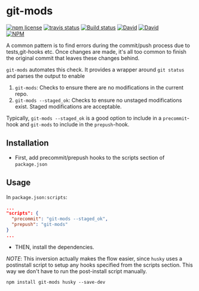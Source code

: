 # git-mods
<!-- badge -->
[![npm license](https://img.shields.io/npm/l/git-mods.svg)](https://www.npmjs.com/package/git-mods)
[![travis status](https://img.shields.io/travis/sramam/git-mods.svg)](https://travis-ci.org/sramam/git-mods)
[![Build status](https://ci.appveyor.com/api/projects/status/l734j8mjdy9px31q?svg=true)](https://ci.appveyor.com/project/sramam/git-mods)
[![David](https://david-dm.org/sramam/git-mods/status.svg)](https://david-dm.org/sramam/git-mods)
[![David](https://david-dm.org/sramam/git-mods/dev-status.svg)](https://david-dm.org/sramam/git-mods?type=dev)
<br/>
[![NPM](https://nodei.co/npm/git-mods.png?downloads=true&downloadRank=true&stars=true)](https://nodei.co/npm/git-mods/)
<!-- endbadge -->

A common pattern is to find errors during the commit/push process due to tests,git-hooks etc. Once changes are made, it's all too common to finish the original commit that leaves these changes behind.

`git-mods` automates this check. It provides a wrapper around `git status` and parses the output to enable

1. `git-mods`: Checks to ensure there are no modifications in the current repo.
2. `git-mods --staged_ok`: Checks to ensure no unstaged modifications exist. Staged modifications are acceptable.

Typically, `git-mods --staged_ok` is a good option to include in a `precommit`-hook  and `git-mods` to include in the `prepush`-hook.

## Installation
- First, add precommit/prepush hooks to the scripts section of `package.json`
## Usage
In `package.json:scripts`:
```json
...
"scripts": {
  "precommit": "git-mods --staged_ok",
  "prepush": "git-mods"
}
...
```
- THEN, install the dependencies.

*NOTE*: This inversion actually makes the flow easier, since `husky` uses a postinstall script to setup any hooks specified from the scripts section. This way we don't have to run the post-install script manually.

```
npm install git-mods husky --save-dev
```
